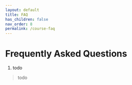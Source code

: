 ```yaml
---
layout: default
title: FAQ
has_children: false
nav_order: 8
permalink: /course-faq
---
```


<h1>Frequently Asked Questions</h1>

1. todo
> todo
